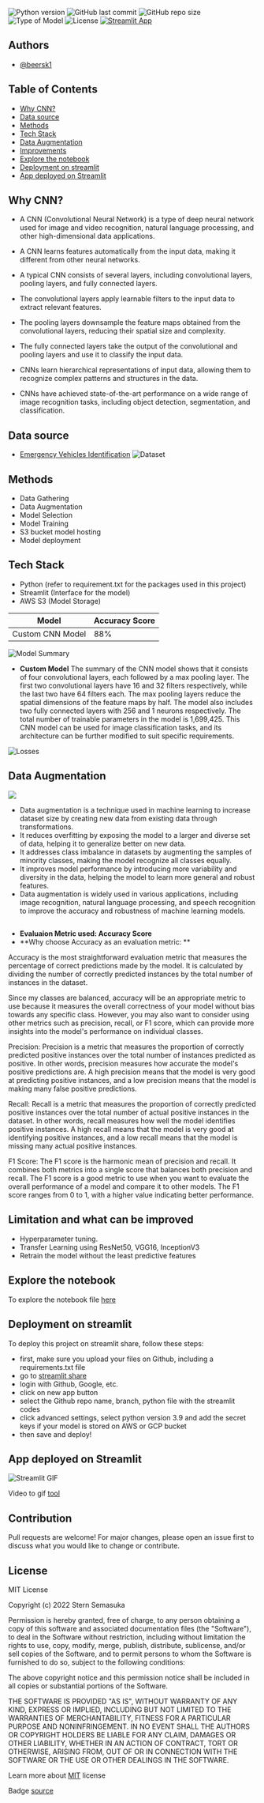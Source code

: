 

![Python version](https://img.shields.io/badge/Python%20version-3.11%2B-lightgrey)
![GitHub last commit](https://img.shields.io/github/last-commit/beersk1/Emergency_Vehicle_Classification)
![GitHub repo size](https://img.shields.io/badge/Repo%20Size-19.4%20MB-blue)
![Type of Model](https://img.shields.io/badge/Model%20Used-CNN-red)
![License](https://img.shields.io/badge/License-MIT-green)
[![Streamlit App](https://static.streamlit.io/badges/streamlit_badge_black_white.svg)](https://beersk1-emergency-vehic-emergency-vehicle-classification-o9nkbz.streamlit.app/)

## Authors

- [@beersk1](https://www.github.com/beersk1)

## Table of Contents

  - [Why CNN?](#why-cnn)
  - [Data source](#data-source)
  - [Methods](#methods)
  - [Tech Stack](#tech-stack)
  - [Data Augmentation](#data-augmentation)
  - [Improvements](#limitation-and-what-can-be-improved)
  - [Explore the notebook](#explore-the-notebook)
  - [Deployment on streamlit](#deployment-on-streamlit)
  - [App deployed on Streamlit](#app-deployed-on-streamlit)





## Why CNN?

- A CNN (Convolutional Neural Network) is a type of deep neural network used for image and video recognition, natural language processing, and other high-dimensional data applications.

- A CNN learns features automatically from the input data, making it different from other neural networks.

- A typical CNN consists of several layers, including convolutional layers, pooling layers, and fully connected layers.

- The convolutional layers apply learnable filters to the input data to extract relevant features.

- The pooling layers downsample the feature maps obtained from the convolutional layers, reducing their spatial size and complexity.

- The fully connected layers take the output of the convolutional and pooling layers and use it to classify the input data.

- CNNs learn hierarchical representations of input data, allowing them to recognize complex patterns and structures in the data.

- CNNs have achieved state-of-the-art performance on a wide range of image recognition tasks, including object detection, segmentation, and classification.



## Data source

- [Emergency Vehicles Identification](https://www.kaggle.com/datasets/abhisheksinghblr/emergency-vehicles-identification)
![Dataset](assets/dataset.jpg)


## Methods

- Data Gathering 
- Data Augmentation 
- Model Selection 
- Model Training 
- S3 bucket model hosting
- Model deployment


## Tech Stack

- Python (refer to requirement.txt for the packages used in this project)
- Streamlit (Interface for the model)
- AWS S3 (Model Storage)


| Model                     | Accuracy Score |
|-------------------	      |------------------	|
| Custom CNN Model          |88% | 


![Model Summary](assets/summary.jpg)


- **Custom Model**
The summary of the CNN model shows that it consists of four convolutional layers, each followed by a max pooling layer. The first two convolutional layers have 16 and 32 filters respectively, while the last two have 64 filters each. The max pooling layers reduce the spatial dimensions of the feature maps by half. The model also includes two fully connected layers with 256 and 1 neurons respectively. The total number of trainable parameters in the model is 1,699,425. This CNN model can be used for image classification tasks, and its architecture can be further modified to suit specific requirements.


![Losses](assets/loss.jpg)

## Data Augmentation
![](assets/aug.jpg)
- Data augmentation is a technique used in machine learning to increase dataset size by creating new data from existing data through transformations.
- It reduces overfitting by exposing the model to a larger and diverse set of data, helping it to generalize better on new data.
- It addresses class imbalance in datasets by augmenting the samples of minority classes, making the model recognize all classes equally.
- It improves model performance by introducing more variability and diversity in the data, helping the model to learn more general and robust features.
- Data augmentation is widely used in various applications, including image recognition, natural language processing, and speech recognition to improve the accuracy and robustness of machine learning models.


##

- **Evaluaion Metric used: Accuracy Score**
- **Why choose Accuracy as an evaluation metric: **

 Accuracy is the most straightforward evaluation metric that measures the percentage of correct predictions made by the model. It is calculated by dividing the number of correctly predicted instances by the total number of instances in the dataset.

Since my classes are balanced, accuracy will be an appropriate metric to use because it measures the overall correctness of your model without bias towards any specific class.
However, you may also want to consider using other metrics such as precision, recall, or F1 score, which can provide more insights into the model's performance on individual classes.

 Precision: Precision is a metric that measures the proportion of correctly predicted positive instances over the total number of instances predicted as positive. In other words, precision measures how accurate the model's positive predictions are. A high precision means that the model is very good at predicting positive instances, and a low precision means that the model is making many false positive predictions.

Recall: Recall is a metric that measures the proportion of correctly predicted positive instances over the total number of actual positive instances in the dataset. In other words, recall measures how well the model identifies positive instances. A high recall means that the model is very good at identifying positive instances, and a low recall means that the model is missing many actual positive instances.

F1 Score: The F1 score is the harmonic mean of precision and recall. It combines both metrics into a single score that balances both precision and recall. The F1 score is a good metric to use when you want to evaluate the overall performance of a model and compare it to other models. The F1 score ranges from 0 to 1, with a higher value indicating better performance.



## Limitation and what can be improved

- Hyperparameter tuning.
- Transfer Learning using ResNet50, VGG16, InceptionV3
- Retrain the model without the least predictive features



## Explore the notebook

To explore the notebook file [here](https://nbviewer.org/github.com/beersk1/Emergency_Vehicle_Classification/blob/main/Emergency_Vehicle_Classification_CNN.ipynb)

## Deployment on streamlit

To deploy this project on streamlit share, follow these steps:

- first, make sure you upload your files on Github, including a requirements.txt file
- go to [streamlit share](https://share.streamlit.io/)
- login with Github, Google, etc.
- click on new app button
- select the Github repo name, branch, python file with the streamlit codes
- click advanced settings, select python version 3.9 and add the secret keys if your model is stored on AWS or GCP bucket
- then save and deploy!

## App deployed on Streamlit

![Streamlit GIF](assets/streamlit_gif.gif)

Video to gif [tool](https://ezgif.com/)

## Contribution

Pull requests are welcome! For major changes, please open an issue first to discuss what you would like to change or contribute.


## License

MIT License

Copyright (c) 2022 Stern Semasuka

Permission is hereby granted, free of charge, to any person obtaining a copy
of this software and associated documentation files (the "Software"), to deal
in the Software without restriction, including without limitation the rights
to use, copy, modify, merge, publish, distribute, sublicense, and/or sell
copies of the Software, and to permit persons to whom the Software is
furnished to do so, subject to the following conditions:

The above copyright notice and this permission notice shall be included in all
copies or substantial portions of the Software.

THE SOFTWARE IS PROVIDED "AS IS", WITHOUT WARRANTY OF ANY KIND, EXPRESS OR
IMPLIED, INCLUDING BUT NOT LIMITED TO THE WARRANTIES OF MERCHANTABILITY,
FITNESS FOR A PARTICULAR PURPOSE AND NONINFRINGEMENT. IN NO EVENT SHALL THE
AUTHORS OR COPYRIGHT HOLDERS BE LIABLE FOR ANY CLAIM, DAMAGES OR OTHER
LIABILITY, WHETHER IN AN ACTION OF CONTRACT, TORT OR OTHERWISE, ARISING FROM,
OUT OF OR IN CONNECTION WITH THE SOFTWARE OR THE USE OR OTHER DEALINGS IN THE
SOFTWARE.

Learn more about [MIT](https://choosealicense.com/licenses/mit/) license


Badge [source](https://shields.io/)
